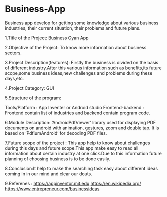 # Business-App
Business app develop for getting some knowledge about various business industries, their current situation, their problems and future plans.

1.Title of the Project: Business Gyan App

2.Objective of the Project: To know more information about business sectors.

3.Project Description(features): Firstly the business is divided on the basis of different industry.After this various information such as benefits,its future scope,some business ideas,new challenges and problems during these days,etc.

4.Project Category: GUI

5.Structure of the program:

  Tools/Platform : App Inventer  or Android studio
  Frontend-backend : Frontend contain list of industries and backend contain  program code.

6.Module Description: 
  ‘AndroidPdfViewer’ library used for displaying PDF documents on android with animation, gestures, zoom and double tap.
It is based on ‘PdfiumAndroid’ for decoding PDF files.

7.Future scope of the project : 
  This app help to know about challenges during this days and future scope.This app make easy to read all information about certain industry at one click.Due to this information future planning of choosing business is to be done easily.

8.Conclusion:It help to make the searching task easy about different ideas coming in in our mind and clear our douts.

9.Referenes : 
https://appinventor.mit.edu
https://en.wikipedia.org/
https://www.entrepreneur.com/businessideas
